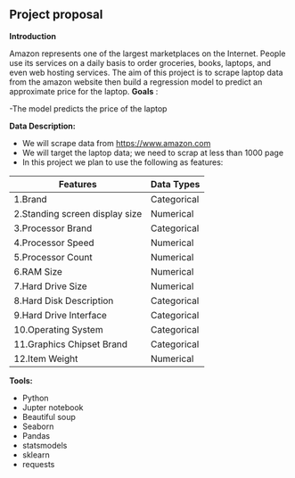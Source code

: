 ## Project proposal

**Introduction**

Amazon represents one of the largest marketplaces on the Internet. People use its services on a daily basis to order groceries, books, laptops, and even web hosting services. The aim of this project is to scrape laptop data from the amazon website then build a regression model to predict an approximate price for the laptop.
**Goals** :

-The model predicts the price of the laptop

**Data Description:**

- We will scrape data from https://www.amazon.com
- We will target the laptop data; we need to scrap at less than 1000 page
- In this project we plan to use the following as features:

| **Features** | **Data Types** |
| --- | --- |
| 1.Brand | Categorical |
| 2.Standing screen display size | Numerical |
| 3.Processor Brand | Categorical |
| 4.Processor Speed | Numerical |
| 5.Processor Count | Numerical |
| 6.RAM Size | Numerical |
| 7.Hard Drive Size | Numerical |
| 8.Hard Disk Description | Categorical |
| 9.Hard Drive Interface | Categorical |
| 10.Operating System | Categorical |
| 11.Graphics Chipset Brand | Categorical |
| 12.Item Weight | Numerical |

**Tools:**

- Python
- Jupter notebook
- Beautiful soup
- Seaborn
- Pandas
- statsmodels
- sklearn
- requests
